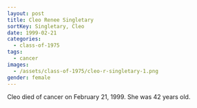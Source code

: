 ```yaml
---
layout: post
title: Cleo Renee Singletary
sortKey: Singletary, Cleo
date: 1999-02-21
categories:
  - class-of-1975
tags:
  - cancer
images:
  - /assets/class-of-1975/cleo-r-singletary-1.png
gender: female
---
```


Cleo died of cancer on February 21, 1999. She was 42 years old.
